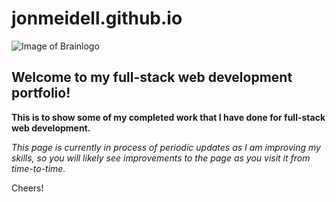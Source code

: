 # jonmeidell.github.io

![Image of Brainlogo](https://jonmeidell.github.io/assets/images/brainl.PNG)

## Welcome to my full-stack web development portfolio!

**This is to show some of my completed work that I have done for full-stack web development.**

_This page is currently in process of periodic updates as I am improving my skills, so you will likely see improvements to the page as you visit it from time-to-time._

Cheers!
